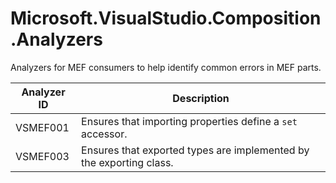 # Microsoft.VisualStudio.Composition.Analyzers

Analyzers for MEF consumers to help identify common errors in MEF parts.

Analyzer ID | Description
--|--
VSMEF001 | Ensures that importing properties define a `set` accessor.
VSMEF003 | Ensures that exported types are implemented by the exporting class.
